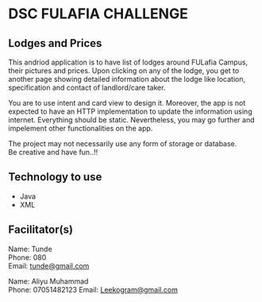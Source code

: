 # DSC FULAFIA CHALLENGE

## Lodges and Prices
 
This andriod application is to have list of lodges around FULafia Campus, their pictures and prices. Upon clicking on any of the lodge, you get to another page showing detailed information about the lodge like location, specification and contact of landlord/care taker.

You are to use intent and  card view to design it. Moreover, the app is not expected to have an HTTP implementation to update the information using internet. Everything should be static. Nevertheless, you may go further and impelement other functionalities on the app.  

The project may not necessarily use any form of storage or database.  
Be creative and have fun..!!
## Technology to use
- Java
- XML

## Facilitator(s)
Name: Tunde   
Phone: 080  
Email: tunde@gmail.com   

Name: Aliyu Muhammad   
Phone: 07051482123 
Email: Leekogram@gmail.com   



